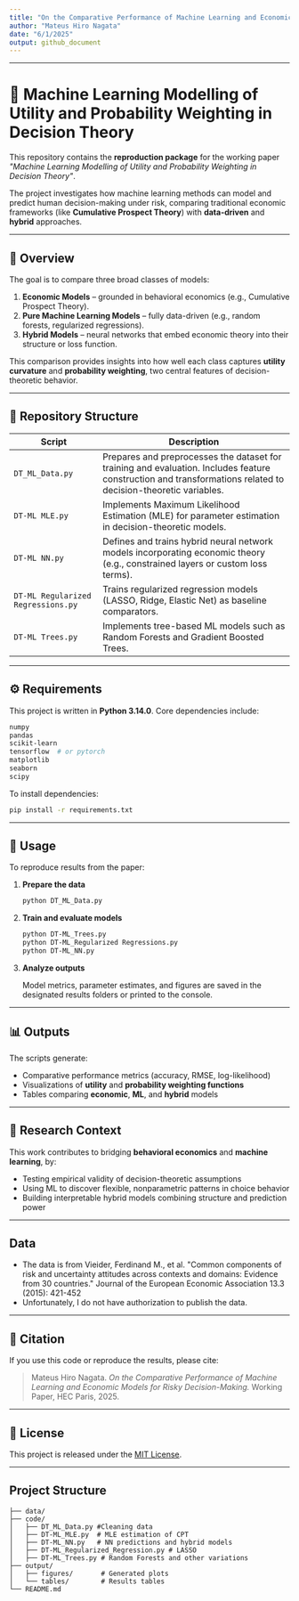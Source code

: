 ```yaml
---
title: "On the Comparative Performance of Machine Learning and Economic Models for Risky Decision-Making"
author: "Mateus Hiro Nagata"
date: "6/1/2025"
output: github_document
---
```



---

# 🧠 Machine Learning Modelling of Utility and Probability Weighting in Decision Theory

This repository contains the **reproduction package** for the working paper *"Machine Learning Modelling of Utility and Probability Weighting in Decision Theory"*.

The project investigates how machine learning methods can model and predict human decision-making under risk, comparing traditional economic frameworks (like **Cumulative Prospect Theory**) with **data-driven** and **hybrid** approaches.

---

## 📘 Overview

The goal is to compare three broad classes of models:

1. **Economic Models** – grounded in behavioral economics (e.g., Cumulative Prospect Theory).
2. **Pure Machine Learning Models** – fully data-driven (e.g., random forests, regularized regressions).
3. **Hybrid Models** – neural networks that embed economic theory into their structure or loss function.

This comparison provides insights into how well each class captures **utility curvature** and **probability weighting**, two central features of decision-theoretic behavior.

---

## 📁 Repository Structure

| Script                             | Description                                                                                                                                                   |
| ---------------------------------- | ------------------------------------------------------------------------------------------------------------------------------------------------------------- |
| `DT_ML_Data.py`                    | Prepares and preprocesses the dataset for training and evaluation. Includes feature construction and transformations related to decision-theoretic variables. |
| `DT-ML MLE.py`                     | Implements Maximum Likelihood Estimation (MLE) for parameter estimation in decision-theoretic models.                                                         |
| `DT-ML NN.py`                      | Defines and trains hybrid neural network models incorporating economic theory (e.g., constrained layers or custom loss terms).                                |
| `DT-ML Regularized Regressions.py` | Trains regularized regression models (LASSO, Ridge, Elastic Net) as baseline comparators.                                                                     |
| `DT-ML Trees.py`                   | Implements tree-based ML models such as Random Forests and Gradient Boosted Trees.                                                                            |

---

## ⚙️ Requirements

This project is written in **Python 3.14.0**.
Core dependencies include:

```bash
numpy
pandas
scikit-learn
tensorflow  # or pytorch
matplotlib
seaborn
scipy
```

To install dependencies:

```bash
pip install -r requirements.txt
```
---

## 🚀 Usage

To reproduce results from the paper:

1. **Prepare the data**

   ```bash
   python DT_ML_Data.py
   ```

2. **Train and evaluate models**

   ```bash
   python DT-ML_Trees.py
   python DT-ML_Regularized Regressions.py
   python DT-ML_NN.py
   ```

3. **Analyze outputs**

   Model metrics, parameter estimates, and figures are saved in the designated results folders or printed to the console.

---

## 📊 Outputs

The scripts generate:

* Comparative performance metrics (accuracy, RMSE, log-likelihood)
* Visualizations of **utility** and **probability weighting functions**
* Tables comparing **economic**, **ML**, and **hybrid** models

---

## 🧩 Research Context

This work contributes to bridging **behavioral economics** and **machine learning**, by:

* Testing empirical validity of decision-theoretic assumptions
* Using ML to discover flexible, nonparametric patterns in choice behavior
* Building interpretable hybrid models combining structure and prediction power

---

## Data
- The data is from Vieider, Ferdinand M., et al. "Common components of risk and uncertainty attitudes across contexts and domains: Evidence from 30 countries." Journal of the European Economic Association 13.3 (2015): 421-452
- Unfortunately, I do not have authorization to publish the data.

--- 

## 📄 Citation

If you use this code or reproduce the results, please cite:

> Mateus Hiro Nagata. *On the Comparative Performance of Machine Learning and Economic Models for Risky Decision-Making.* Working Paper, HEC Paris, 2025.

---

## 🪪 License

This project is released under the [MIT License](LICENSE).

---


## Project Structure

```
├── data/
├── code/
│   ├── DT_ML_Data.py #Cleaning data
│   ├── DT-ML_MLE.py  # MLE estimation of CPT
│   ├── DT-ML_NN.py   # NN predictions and hybrid models 
│   ├── DT-ML_Regularized_Regression.py # LASSO
│   ├── DT-ML_Trees.py # Random Forests and other variations
├── output/
│   ├── figures/       # Generated plots
│   └── tables/        # Results tables
└── README.md
```


